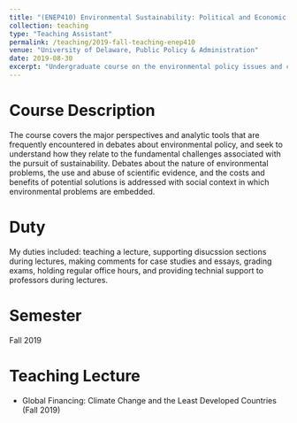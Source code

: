 ```yaml
---
title: "(ENEP410) Environmental Sustainability: Political and Economic Analysis"
collection: teaching
type: "Teaching Assistant"
permalink: /teaching/2019-fall-teaching-enep410
venue: "University of Delaware, Public Policy & Administration"
date: 2019-08-30
excerpt: "Undergraduate course on the environmental policy issues and challenges."
---
```




Course Description
======
The course covers the major perspectives and analytic tools that are frequently encountered in debates about environmental policy, and seek to understand how they relate to the fundamental challenges associated with the pursuit of sustainability. Debates about the nature of environmental problems, the use and abuse of scientific evidence, and the costs and benefits of potential solutions is addressed with social context in which environmental problems are embedded.



Duty
======
My duties included: teaching a lecture, supporting disucssion sections during lectures, making comments for case studies and essays, grading exams, holding regular office hours, and providing technial support to professors during lectures.


Semester
======
Fall 2019


Teaching Lecture
======
- Global Financing: Climate Change and the Least Developed Countries (Fall 2019)

